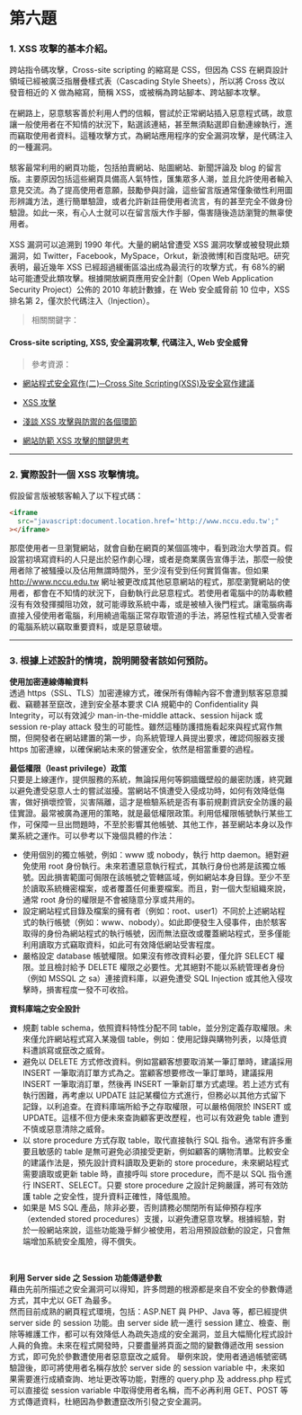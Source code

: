 # 第六題

### 1. XSS 攻擊的基本介紹。

跨站指令碼攻擊，Cross-site scripting 的縮寫是 CSS，但因為 CSS 在網頁設計領域已經被廣泛指層疊樣式表（Cascading Style Sheets），所以將 Cross 改以發音相近的 X 做為縮寫，簡稱 XSS，或被稱為跨站腳本、跨站腳本攻擊。
<br />
<br />
在網路上，惡意駭客善於利用人們的信賴，嘗試於正常網站插入惡意程式碼，故意讓一般使用者在不知情的狀況下，點選該連結，甚至無須點選即自動連線執行，進而竊取使用者資料。這種攻擊方式，為網站應用程序的安全漏洞攻擊，是代碼注入的一種漏洞。
<br />
<br />
駭客最常利用的網頁功能，包括拍賣網站、貼圖網站、新聞評論及 blog 的留言版。主要原因包括這些網頁具備高人氣特性，匯集眾多人潮，並且允許使用者輸入意見交流。為了提高使用者意願，鼓勵參與討論，這些留言版通常僅象徵性利用圖形辨識方法，進行簡單驗證，或者允許新註冊使用者流言，有的甚至完全不做身份驗證。如此一來，有心人士就可以在留言版大作手腳，傷害隨後造訪瀏覽的無辜使用者。
<br />
<br />
XSS 漏洞可以追溯到 1990 年代。大量的網站曾遭受 XSS 漏洞攻擊或被發現此類漏洞，如 Twitter，Facebook，MySpace，Orkut，新浪微博[和百度貼吧。研究表明，最近幾年 XSS 已經超過緩衝區溢出成為最流行的攻擊方式，有 68%的網站可能遭受此類攻擊。根據開放網頁應用安全計劃（Open Web Application Security Project）公佈的 2010 年統計數據，在 Web 安全威脅前 10 位中，XSS 排名第 2，僅次於代碼注入（Injection）。
<br />

> 相關關鍵字：

#### Cross-site scripting, XSS, 安全漏洞攻擊, 代碼注入, Web 安全威脅

> 參考資源：

- [網站程式安全寫作(二)─Cross Site Scripting(XSS)及安全寫作建議](https://www.cc.ntu.edu.tw/chinese/epaper/home/News_Content_n_103858_s_60079.html)

- [XSS 攻擊](http://www.powenko.com/wordpress/xss攻擊/)

- [淺談 XSS 攻擊與防禦的各個環節](https://tech-blog.cymetrics.io/posts/huli/xss-attack-and-defense/)

- [網站防範 XSS 攻擊的關鍵思考](https://www.ithome.com.tw/voice/66888)

<hr >

### 2. 實際設計一個 XSS 攻擊情境。

假設留言版被駭客輸入了以下程式碼：

```html
<iframe
  src="javascript:document.location.href='http://www.nccu.edu.tw';"
></iframe>
```

那麼使用者一旦瀏覽網站，就會自動在網頁的某個區塊中，看到政治大學首頁。假設當初填寫資料的人只是出於惡作劇心理，或者是商業廣告宣傳手法，那麼一般使用者除了被騷擾以及佔用無謂時間外，至少沒有受到任何實質傷害。但如果 http://www.nccu.edu.tw 網址被更改成其他惡意網站的程式，那麼瀏覽網站的使用者，都會在不知情的狀況下，自動執行此惡意程式。若使用者電腦中的防毒軟體沒有有效發揮攔阻功效，就可能導致系統中毒，或是被植入後門程式。讓電腦病毒直接入侵使用者電腦，利用繞過電腦正常存取管道的手法，將惡性程式植入受害者的電腦系統以竊取重要資料，或是惡意破壞。

<hr >

### 3. 根據上述設計的情境，說明開發者該如何預防。

**使用加密連線傳輸資料**<br />
透過 https（SSL、TLS）加密連線方式，確保所有傳輸內容不會遭到駭客惡意攔截、竊聽甚至竄改，達到安全基本要求 CIA 規範中的 Confidentiality 與 Integrity，可以有效減少 man-in-the-middle attack、session hijack 或 session re-play attack 發生的可能性。雖然這種防護措施看起來與程式寫作無關，但開發者在網站建置的第一步，向系統管理人員提出要求，確認伺服器支援 https 加密連線，以確保網站未來的營運安全，依然是相當重要的過程。
<br />

**最低權限（least privilege）政策**<br />
只要是上線運作，提供服務的系統，無論採用何等銅牆鐵壁般的嚴密防護，終究難以避免遭受惡意人士的嘗試滋擾。當網站不慎遭受入侵成功時，如何有效降低傷害，做好損壞控管，災害隔離，這才是檢驗系統是否有事前規劃資訊安全防護的最佳實證。最常被廣為運用的策略，就是最低權限政策。利用低權限帳號執行某些工作，可保障一旦出問題時，不至於影響其他帳號、其他工作，甚至網站本身以及作業系統之運作。可以參考以下幾個具體的作法：
<br />

- 使用個別的獨立帳號，例如：www 或 nobody，執行 http daemon。絕對避免使用 root 身份執行。未來若遭惡意執行程式，其執行身份也將是該獨立帳號。因此損害範圍可侷限在該帳號之管轄區域，例如網站本身目錄。至少不至於讀取系統機密檔案，或者覆蓋任何重要檔案。而且，對一個大型組織來說，通常 root 身份的權限是不會被隨意分享或共用的。
- 設定網站程式目錄及檔案的擁有者（例如：root、user1）不同於上述網站程式的執行帳號（例如：www、nobody）。如此即便發生入侵事件，由於駭客取得的身份為網站程式的執行帳號，因而無法竄改或覆蓋網站程式，至多僅能利用讀取方式竊取資料，如此可有效降低網站受害程度。
- 嚴格設定 database 帳號權限。如果沒有修改資料必要，僅允許 SELECT 權限。並且檢討給予 DELETE 權限之必要性。尤其絕對不能以系統管理者身份（例如 MSSQL 之 sa）連接資料庫，以避免遭受 SQL Injection 或其他入侵攻擊時，損害程度一發不可收拾。
  <br />

**資料庫端之安全設計**<br />
- 規劃 table schema，依照資料特性分配不同 table，並分別定義存取權限。未來僅允許網站程式寫入某幾個 table，例如：使用記錄與購物列表，以降低資料遭誤寫或竄改之威脅。<br />
- 避免以 DELETE 方式修改資料。例如當顧客想要取消某一筆訂單時，建議採用 INSERT 一筆取消訂單方式為之。當顧客想要修改一筆訂單時，建議採用 INSERT 一筆取消訂單，然後再 INSERT 一筆新訂單方式處理。若上述方式有執行困難，再考慮以 UPDATE 註記某欄位方式進行，但務必以其他方式留下記錄，以利追查。在資料庫端所給予之存取權限，可以嚴格侷限於 INSERT 或 UPDATE。這樣不但方便未來查詢顧客更改歷程，也可以有效避免 table 遭到不慎或惡意清除之威脅。<br />
- 以 store procedure 方式存取 table，取代直接執行 SQL 指令。通常有許多重要且敏感的 table 是無可避免必須接受更新，例如顧客的購物清單。比較安全的建議作法是，預先設計資料讀取及更新的 store procedure，未來網站程式需要讀取或更新 table 時，直接呼叫 store procedure，而不是以 SQL 指令進行 INSERT、SELECT。只要 store procedure 之設計足夠嚴謹，將可有效防護 table 之安全性，提升資料正確性，降低風險。<br />
- 如果是 MS SQL 產品，除非必要，否則請務必關閉所有延伸預存程序（extended stored procedures）支援，以避免遭惡意攻擊。根據經驗，對於一般網站來說，這些功能幾乎鮮少被使用，若沿用預設啟動的設定，只會無端增加系統安全風險，得不償失。
 <br />

**利用 Server side 之 Session 功能傳遞參數**<br />
藉由先前所描述之安全漏洞可以得知，許多問題的根源都是來自不安全的參數傳遞方式，其中尤以 GET 為最多。<br />
然而目前成熟的網頁程式環境，包括：ASP.NET 與 PHP、Java 等，都已經提供 server side 的 session 功能。由 server side 統一進行 session 建立、檢查、刪除等維護工作，都可以有效降低人為疏失造成的安全漏洞，並且大幅簡化程式設計人員的負擔。未來在程式開發時，只要盡量將頁面之間的變數傳遞改用 session 方式，即可免於參數遭使用者惡意竄改之威脅。
舉例來說，使用者通過帳號密碼驗證後，即可將使用者名稱存放於 server side 的 session variable 中，未來如果需要進行成績查詢、地址更改等功能，對應的 query.php 及 address.php 程式可以直接從 session variable 中取得使用者名稱，而不必再利用 GET、POST 等方式傳遞資料，杜絕因為參數遭竄改所引發之安全漏洞。
 <br />

